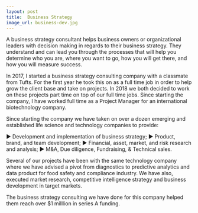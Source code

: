 ```yaml
---
layout: post
title:  Business Strategy
image_url: business-dev.jpg
---
```


A business strategy consultant helps business owners or organizational leaders with decision making in regards to their business strategy. They understand and can lead you through the processes that will help you determine who you are, where you want to go, how you will get there, and how you will measure success.

In 2017, I started a business strategy consulting company with a classmate from Tufts. For the first year he took this on as a full time job in order to help grow the client base and take on projects.  In 2018 we both decided to work on these projects part time on top of our full time jobs. Since starting the company, I have worked full time as a Project Manager for an international biotechnology company.

Since starting the company we have taken on over a dozen emerging and established life science and technology companies to provide:

► Development and implementation of business strategy;
► Product, brand, and team development;
► Financial, asset, market, and risk research and analysis;
► M&A, Due diligence, Fundraising, & Technical sales.  

Several of our projects have been with the same technology company where we have advised a pivot from diagnostics to predictive analytics and data product for food safety and compliance industry. We have also, executed market research, competitive intelligence strategy and business development in target markets.

The business strategy consulting we have done for this company helped them reach over $1 milllion in series A funding.
